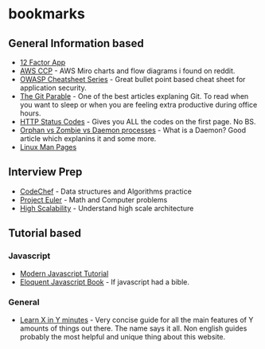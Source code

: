 # bookmarks


## General Information based
- [12 Factor App](https://12factor.net/)
- [AWS CCP](https://miro.com/app/board/o9J_koXQP3U=/) - AWS Miro charts and flow diagrams i found on reddit.
- [OWASP Cheatsheet Series](https://12factor.net/) - Great bullet point based cheat sheet for application security.
- [The Git Parable](https://tom.preston-werner.com/2009/05/19/the-git-parable.html) - One of the best articles explaning Git. To read when you want to sleep or when you are feeling extra productive during office hours.
- [HTTP Status Codes](https://httpstatuses.com/) - Gives you ALL the codes on the first page. No BS.
- [Orphan vs Zombie vs Daemon processes](https://www.gmarik.info/blog/2012/orphan-vs-zombie-vs-daemon-processes/) - What is a Daemon? Good article which explanins it and some more.
- [Linux Man Pages](https://linux.die.net/man/)

## Interview Prep
- [CodeChef](https://www.codechef.com/) - Data structures and Algorithms practice
- [Project Euler](https://projecteuler.net/) - Math and Computer problems
- [High Scalability](http://highscalability.com/blog/category/example) - Understand high scale architecture

## Tutorial based
### Javascript
- [Modern Javascript Tutorial](https://javascript.info/)
- [Eloquent Javascript Book](https://eloquentjavascript.net/) - If javascript had a bible.

### General
- [Learn X in Y minutes](https://learnxinyminutes.com/) - Very concise guide for all the main features of Y amounts of things out there. The name says it all. Non english guides probably the most helpful and unique thing about this website.
